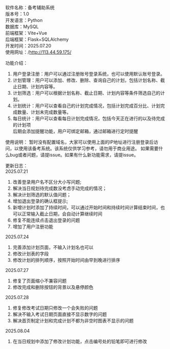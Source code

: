 
软件名称：备考辅助系统  
版本号：1.0  
开发语言：Python  
数据库：MySQL  
前端框架：Vite+Vue  
后端框架：Flask+SQLAlchemy  
开发时间：2025.07.20  
使用网址：/http://113.44.59.175/  


功能介绍：  
1. 用户登录注册：用户可以通过注册账号登录系统，也可以使用默认账号登录。
2. 计划管理：用户可以添加、修改、删除、查询自己的计划，包括计划名称、截止日期、计划内容等。
3. 计划筛选：用户可以根据计划名称、截止日期、计划内容等条件筛选自己的计划。
4. 计划统计：用户可以查看自己的计划完成情况，包括计划完成百分比、计划完成数量、计划未完成数量等。
5. 每日统计：用户可以查看每日计划完成情况，包括今天正在进行的以及待完成的计划项  
后期会添加提醒功能，用户可绑定邮箱，通过邮箱进行定时提醒  

使用说明：
暂时没有配置域名，大家可以使用上面的IP地址进行注册登录后访问，以使用该备考系统。该系统仅供学习参考，请勿用于商业用途。
如果需要什么bug或者问题，请提issue。如果有什么新功能需求，请提issue。



更新日志：  
2025.07.21
1. 改善登录用户名不区分大小写问题;
2. 解决当日规划待完成数没考虑手动完成的情况；
3. 解决计划筛选的默认值问题；
4. 增加退出登录的确认框提示;
5. 新增计划时添加了持续时间，可以通过开始时间和持续时间计算结束时间，也可以正常输入截止日期，会自动计算继续时间
6. 修复不能连续点击退出登录的问题
7. 增加了用户注册功能

2025.07.24
1. 完善添加计划页面，不输入计划名也可以
2. 修改计划表的字段
3. 修改计划的排列顺序，按照开始时间由早到晚进行排序

2025.07.27
1. 修复了页面缩小不兼容问题
2. 修改完成和删除按钮的背景以及悬停颜色

2025.07.28
1. 修复修改考试日期只修改一个会失败的问题
2. 解决不输入考试日期页面直接不显示数字的问题
3. 解决首页制定计划和完成计划不都为非空时图表不显示的问题

2025.08.04
1. 在当日规划中添加了修改计划功能，点击编号处的铅笔即可进行修改

